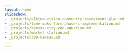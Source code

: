 ```yaml
---
layout: home
slideshow:
- _projects/albina-vision-community-investment-plan.md
- _projects/lone-oaks-farm-phase-i-implementation.md
- _projects/kansas-city-zoo-aquarium.md
- _projects/market-station.md
- _projects/300-kansas.md

---
```

